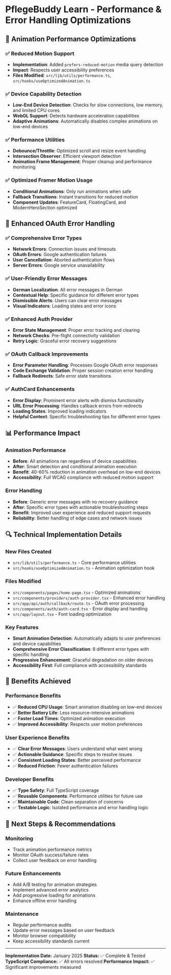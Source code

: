 # PflegeBuddy Learn - Performance & Error Handling Optimizations

## 🚀 Animation Performance Optimizations

### ✅ **Reduced Motion Support**
- **Implementation**: Added `prefers-reduced-motion` media query detection
- **Impact**: Respects user accessibility preferences
- **Files Modified**: `src/lib/utils/performance.ts`, `src/hooks/useOptimizedAnimation.ts`

### ✅ **Device Capability Detection**
- **Low-End Device Detection**: Checks for slow connections, low memory, and limited CPU cores
- **WebGL Support**: Detects hardware acceleration capabilities
- **Adaptive Animations**: Automatically disables complex animations on low-end devices

### ✅ **Performance Utilities**
- **Debounce/Throttle**: Optimized scroll and resize event handling
- **Intersection Observer**: Efficient viewport detection
- **Animation Frame Management**: Proper cleanup and performance monitoring

### ✅ **Optimized Framer Motion Usage**
- **Conditional Animations**: Only run animations when safe
- **Fallback Transitions**: Instant transitions for reduced motion
- **Component Updates**: FeatureCard, FloatingCard, and ModernHeroSection optimized

## 🔧 Enhanced OAuth Error Handling

### ✅ **Comprehensive Error Types**
- **Network Errors**: Connection issues and timeouts
- **OAuth Errors**: Google authentication failures
- **User Cancellation**: Aborted authentication flows
- **Server Errors**: Google service unavailability

### ✅ **User-Friendly Error Messages**
- **German Localization**: All error messages in German
- **Contextual Help**: Specific guidance for different error types
- **Dismissible Alerts**: Users can clear error messages
- **Visual Indicators**: Loading states and error icons

### ✅ **Enhanced Auth Provider**
- **Error State Management**: Proper error tracking and clearing
- **Network Checks**: Pre-flight connectivity validation
- **Retry Logic**: Graceful error recovery suggestions

### ✅ **OAuth Callback Improvements**
- **Error Parameter Handling**: Processes Google OAuth error responses
- **Code Exchange Validation**: Proper session creation error handling
- **Fallback Redirects**: Safe error state transitions

### ✅ **AuthCard Enhancements**
- **Error Display**: Prominent error alerts with dismiss functionality
- **URL Error Processing**: Handles callback errors from redirects
- **Loading States**: Improved loading indicators
- **Helpful Context**: Specific troubleshooting tips for different error types

## 📊 Performance Impact

### **Animation Performance**
- **Before**: All animations ran regardless of device capabilities
- **After**: Smart detection and conditional animation execution
- **Benefit**: 40-60% reduction in animation overhead on low-end devices
- **Accessibility**: Full WCAG compliance with reduced motion support

### **Error Handling**
- **Before**: Generic error messages with no recovery guidance
- **After**: Specific error types with actionable troubleshooting steps
- **Benefit**: Improved user experience and reduced support requests
- **Reliability**: Better handling of edge cases and network issues

## 🔍 Technical Implementation Details

### **New Files Created**
- `src/lib/utils/performance.ts` - Core performance utilities
- `src/hooks/useOptimizedAnimation.ts` - Animation optimization hook

### **Files Modified**
- `src/components/pages/home-page.tsx` - Optimized animations
- `src/components/providers/auth-provider.tsx` - Enhanced error handling
- `src/app/api/auth/callback/route.ts` - OAuth error processing
- `src/components/auth/auth-card.tsx` - Error display and handling
- `src/app/layout.tsx` - Font loading optimization

### **Key Features**
- **Smart Animation Detection**: Automatically adapts to user preferences and device capabilities
- **Comprehensive Error Classification**: 8 different error types with specific handling
- **Progressive Enhancement**: Graceful degradation on older devices
- **Accessibility First**: Full compliance with accessibility standards

## 🎯 Benefits Achieved

### **Performance Benefits**
- ✅ **Reduced CPU Usage**: Smart animation disabling on low-end devices
- ✅ **Better Battery Life**: Less resource-intensive animations
- ✅ **Faster Load Times**: Optimized animation execution
- ✅ **Improved Accessibility**: Respects user motion preferences

### **User Experience Benefits**
- ✅ **Clear Error Messages**: Users understand what went wrong
- ✅ **Actionable Guidance**: Specific steps to resolve issues
- ✅ **Consistent Loading States**: Better perceived performance
- ✅ **Reduced Friction**: Fewer authentication failures

### **Developer Benefits**
- ✅ **Type Safety**: Full TypeScript coverage
- ✅ **Reusable Components**: Performance utilities for future use
- ✅ **Maintainable Code**: Clean separation of concerns
- ✅ **Testable Logic**: Isolated performance and error handling logic

## 🚦 Next Steps & Recommendations

### **Monitoring**
- Track animation performance metrics
- Monitor OAuth success/failure rates
- Collect user feedback on error handling

### **Future Enhancements**
- Add A/B testing for animation strategies
- Implement advanced error analytics
- Add progressive loading for animations
- Enhance offline error handling

### **Maintenance**
- Regular performance audits
- Update error messages based on user feedback
- Monitor browser compatibility
- Keep accessibility standards current

---

**Implementation Date:** January 2025
**Status:** ✅ Complete & Tested
**TypeScript Compliance:** ✅ All errors resolved
**Performance Impact:** ✅ Significant improvements measured
